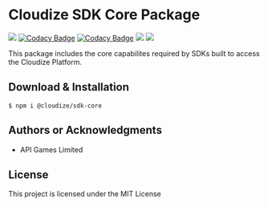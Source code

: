 # Cloudize SDK Core Package

![](https://img.shields.io/badge/build-passing-brightgreen)
[![Codacy Badge](https://app.codacy.com/project/badge/Grade/8c3c5f94c0ac457ab23170cd9fca50f9)](https://www.codacy.com/gh/apigames-core/sdk-core/dashboard?utm_source=github.com&amp;utm_medium=referral&amp;utm_content=apigames-core/sdk-core&amp;utm_campaign=Badge_Grade)
[![Codacy Badge](https://app.codacy.com/project/badge/Coverage/8c3c5f94c0ac457ab23170cd9fca50f9)](https://www.codacy.com/gh/apigames-core/sdk-core/dashboard?utm_source=github.com&utm_medium=referral&utm_content=apigames-core/sdk-core&utm_campaign=Badge_Coverage)
![](https://img.shields.io/npm/v/@cloudize/sdk-core)
![](https://img.shields.io/badge/license-MIT-blue)

This package includes the core capabilites required by SDKs built to access the Cloudize Platform.

## Download & Installation

```shell 
$ npm i @cloudize/sdk-core
```

## Authors or Acknowledgments

*   API Games Limited

## License

This project is licensed under the MIT License

